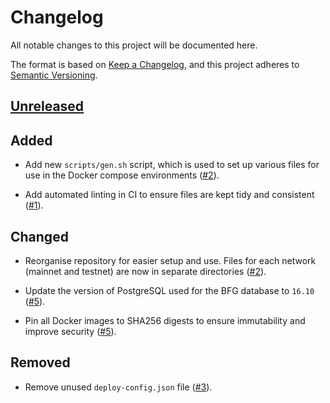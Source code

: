 # Changelog

All notable changes to this project will be documented here.

The format is based on [Keep a Changelog](https://keepachangelog.com/en/1.1.0/),
and this project adheres to [Semantic Versioning](https://semver.org/spec/v2.0.0.html).

## [Unreleased]

## Added

- Add new `scripts/gen.sh` script, which is used to set up various files for use in the Docker compose
  environments ([#2](https://github.com/hemilabs/hemi-node/pull/2)).

- Add automated linting in CI to ensure files are kept tidy and
  consistent ([#1](https://github.com/hemilabs/hemi-node/pull/1)).

## Changed

- Reorganise repository for easier setup and use. Files for each network (mainnet and testnet) are now in separate
  directories ([#2](https://github.com/hemilabs/hemi-node/pull/2)).

- Update the version of PostgreSQL used for the BFG database to
  `16.10` ([#5](https://github.com/hemilabs/hemi-node/pull/5)).

- Pin all Docker images to SHA256 digests to ensure immutability and improve
  security ([#5](https://github.com/hemilabs/hemi-node/pull/5)).

## Removed

- Remove unused `deploy-config.json` file ([#3](https://github.com/hemilabs/hemi-node/pull/3)).

[Unreleased]: https://github.com/hemilabs/hemi-node/compare/v0.0.0...HEAD
